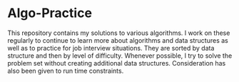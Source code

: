 # Algo-Practice
This repository contains my solutions to various algorithms. I work on these regularly to continue to learn more about algorithms and data structures as well as to practice for job interview situations. They are sorted by data structure and then by level of difficulty. Whenever possible, I try to solve the problem set without creating additional data structures. Consideration has also been given to run time constraints.
